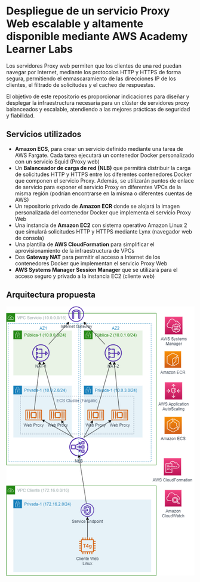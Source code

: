# Despliegue de un servicio Proxy Web escalable y altamente disponible mediante AWS Academy Learner Labs

Los servidores Proxy web permiten que los clientes de una red puedan navegar por Internet, mediante los protocolos HTTP y HTTPS de forma segura, permitiendo el enmascaramiento de las direcciones IP de los clientes, el filtrado de solicitudes y el cacheo de respuestas.

El objetivo de este repositorio es proporcionar indicaciones para diseñar y desplegar la infraestructura necesaria para un clúster de servidores proxy balanceados y escalable, atendiendo a las mejores prácticas de seguridad y fiabilidad.

## Servicios utilizados

* **Amazon ECS**, para crear un servicio definido mediante una tarea de AWS Fargate. Cada tarea ejecutará un contenedor Docker personalizado con un servicio Squid (Proxy web)
*  Un **Balanceador de carga de red (NLB)** que permitirá distribuir la carga de solicitudes HTTP y HTTPS entre los diferentes contenedores Docker que componen el servicio Proxy. Además, se utilizarán puntos de enlace de servicio para exponer el servicio Proxy en diferentes VPCs de la misma región (podrían encontrarse en la misma o diferentes cuentas de AWS)
*  Un repositorio privado de **Amazon ECR** donde se alojará la imagen personalizada del contenedor Docker que implementa el servicio Proxy Web
*  Una instancia de **Amazon EC2** con sistema operativo Amazon Linux 2 que simulará solicitudes HTTP y HTTPS mediante Lynx (navegador web de consola)
*  Una plantilla de **AWS CloudFormation** para simplificar el aprovisionamiento de la infraestructura de VPCs
*  Dos **Gateway NAT** para permitir el acceso a Internet de los contenedores Docker que implementan el servicio Proxy Web
*  **AWS Systems Manager Session Manager** que se utilizará para el acceso seguro y privado a la instancia EC2 (cliente web)

## Arquitectura propuesta

![Arquitectura](images/arch.png)




